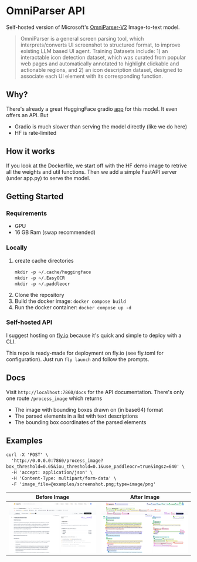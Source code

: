 # OmniParser API

Self-hosted version of Microsoft's [OmniParser-V2](https://huggingface.co/microsoft/OmniParser-v2.0) Image-to-text model.

> OmniParser is a general screen parsing tool, which interprets/converts UI screenshot to structured format, to improve existing LLM based UI agent. Training Datasets include: 1) an interactable icon detection dataset, which was curated from popular web pages and automatically annotated to highlight clickable and actionable regions, and 2) an icon description dataset, designed to associate each UI element with its corresponding function.

## Why?

There's already a great HuggingFace gradio [app](https://huggingface.co/spaces/microsoft/OmniParser-v2.0) for this model. It even offers an API. But

- Gradio is much slower than serving the model directly (like we do here)
- HF is rate-limited

## How it works

If you look at the Dockerfile, we start off with the HF demo image to retrive all the weights and util functions. Then we add a simple FastAPI server (under app.py) to serve the model.

## Getting Started

### Requirements

- GPU
- 16 GB Ram (swap recommended)

### Locally
1. create cache directories
    ```shell
    mkdir -p ~/.cache/huggingface
    mkdir -p ~/.EasyOCR
    mkdir -p ~/.paddleocr
    ```
1. Clone the repository
2. Build the docker image: `docker compose build`
3. Run the docker container: `docker compose up -d`

### Self-hosted API

I suggest hosting on [fly.io](https://fly.io) because it's quick and simple to deploy with a CLI.

This repo is ready-made for deployment on fly.io (see fly.toml for configuration). Just run `fly launch` and follow the prompts.

## Docs

Visit `http://localhost:7860/docs` for the API documentation. There's only one route `/process_image` which returns

- The image with bounding boxes drawn on (in base64) format
- The parsed elements in a list with text descriptions
- The bounding box coordinates of the parsed elements

## Examples

```shell
curl -X 'POST' \
  'http://0.0.0.0:7860/process_image?box_threshold=0.05&iou_threshold=0.1&use_paddleocr=true&imgsz=640' \
  -H 'accept: application/json' \
  -H 'Content-Type: multipart/form-data' \
  -F 'image_file=@examples/screenshot.png;type=image/png'
```

| Before Image                       | After Image                   |
| ---------------------------------- | ----------------------------- |
| ![Before](examples/screenshot.png) | ![After](examples/after.webp) |

